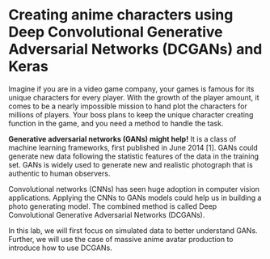 # Creating anime characters using Deep Convolutional Generative Adversarial Networks (DCGANs) and Keras

Imagine if you are in a video game company, your games is famous for its unique characters for every player. With the growth of the player amount, it comes to be a nearly impossible mission to hand plot the characters for millions of players. Your boss plans to keep the unique character creating function in the game, and you need a method to handle the task.

**Generative adversarial networks (GANs) might help!**
It is a class of machine learning frameworks, first published in June 2014 [1].
GANs could generate new data following the statistic features of the data in the training set. GANs is widely used to generate new and realistic photograph that is authentic to human observers.

Convolutional networks (CNNs) has seen huge adoption in computer vision applications. Applying the CNNs to GANs models could help us in building a photo generating model. The combined method is called Deep Convolutional Generative Adversarial Networks (DCGANs).

In this lab, we will first focus on simulated data to better understand GANs.
Further, we will use the case of massive anime avatar production to introduce how to use DCGANs.
